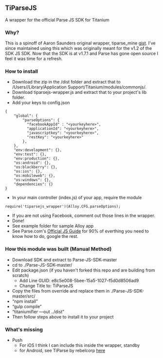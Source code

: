 ## TiParseJS
A wrapper for the official Parse JS SDK for Titanium 

### Why?
This is a spinoff of Aaron Saunders original wrapper, tiparse_mine [gist](https://gist.github.com/aaronksaunders/6665528). I've since maintained using this which was originally meant for the v1.2 of the SDK JS SDK. Now that the SDK is at v1.7.1 and Parse has gone open source I feel it was time for a refresh.

### How to install
- Download the zip in the /dist folder and extract that to /Users/<youruser>/Library/Application Support/Titanium/modules/commonjs/.
- Download tiparsejs-wrapper.js and extract that to your project's lib folder.
- Add your keys to config.json
```
{
	"global": {
	    "parseOptions": {
	      "facebookAppId" : "<yourkeyhere>",
	      "applicationId": "<yourkeyhere>",
	      "javascriptkey": "<yourkeyhere>",
	      "restKey": "<yourkeyhere>"
	    },
	},
	"env:development": {},
	"env:test": {},
	"env:production": {},
	"os:android": {},
	"os:blackberry": {},
	"os:ios": {},
	"os:mobileweb": {},
	"os:windows": {},
	"dependencies": {}
}
```
- In your main controller (index.js) of your app, require the module
```
require('tiparsejs_wrapper')(Alloy.CFG.parseOptions);
```
- If you are not using Facebook, comment out those lines in the wrapper.
- Done!
- See example folder for sample Alloy app
- See Parse.com's [Official JS Guide](https://parse.com/docs/js/guide) for 90% of everthing you need to know how to do, google the rest.


### How this module was built (Manual Method)
- Download SDK and extract to Parse-JS-SDK-master
- cd to ./Parse-JS-SDK-master/
- Edit package.json (if you haven't forked this repo and are building from scratch)
  - Add Line GUID: e8c5e008-5bee-15a5-1027-f5d0d8506ad9
  - Change Title to: TiParseJS
- Copy the files from override and replace them in ./Parse-JS-SDK-master/src/
- “npm install”
- “gulp compile”
- “titaniumifier —out ../dist"
- Then follow steps above to install it to your project


### What's missing
- Push 
  - For iOS I think I can include this inside the wrapper, standby
  - for Android, see TiParse by rebelcorp [here](https://github.com/timanrebel/Parse/tree/master/android)
